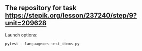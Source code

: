 ## The repository for task https://stepik.org/lesson/237240/step/9?unit=209628

Launch options:

```python
pytest --language=es test_items.py
```
